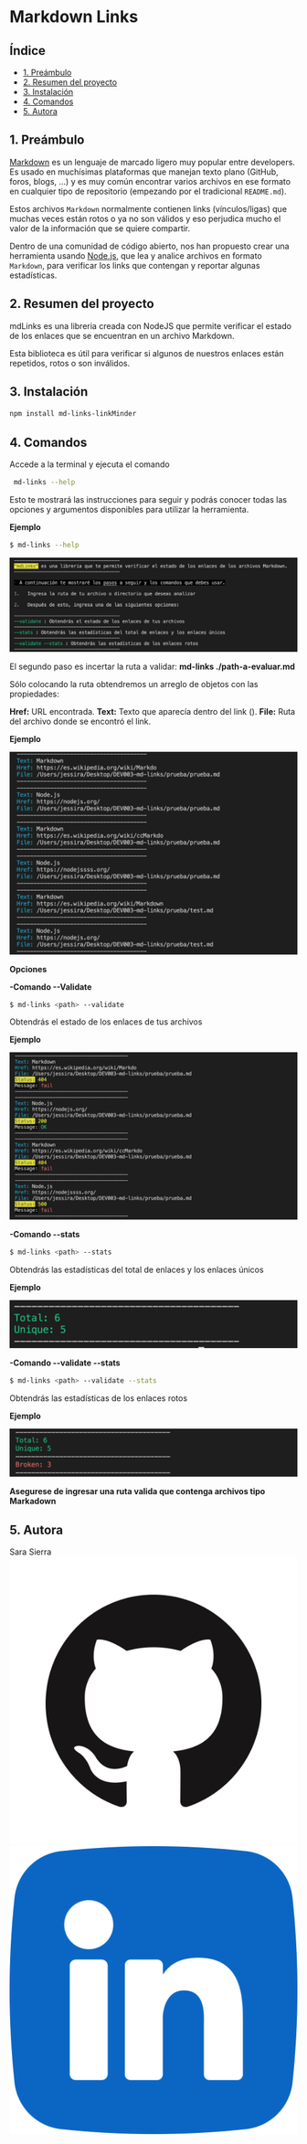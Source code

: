 # Markdown Links

## Índice

* [1. Preámbulo](#1-preámbulo)
* [2. Resumen del proyecto](#2-resumen-del-proyecto)
* [3. Instalación](#3-instalación)
* [4. Comandos](#4-comandos)
* [5. Autora](#5-autora)

## 1. Preámbulo

[Markdown](https://es.wikipedia.org/wiki/Markdown) es un lenguaje de marcado
ligero muy popular entre developers. Es usado en muchísimas plataformas que
manejan texto plano (GitHub, foros, blogs, ...) y es muy común
encontrar varios archivos en ese formato en cualquier tipo de repositorio
(empezando por el tradicional `README.md`).

Estos archivos `Markdown` normalmente contienen links (vínculos/ligas) que
muchas veces están rotos o ya no son válidos y eso perjudica mucho el valor de
la información que se quiere compartir.

Dentro de una comunidad de código abierto, nos han propuesto crear una
herramienta usando [Node.js](https://nodejs.org/), que lea y analice archivos
en formato `Markdown`, para verificar los links que contengan y reportar
algunas estadísticas.

## 2. Resumen del proyecto

mdLinks es una libreria creada con NodeJS que permite verificar el estado de los enlaces que se encuentran en un archivo Markdown.

Esta biblioteca es útil para verificar si algunos de nuestros enlaces están repetidos, rotos o son inválidos.

## 3. Instalación

```sh
npm install md-links-linkMinder
```

## 4. Comandos 

Accede a la terminal y ejecuta el comando
```sh
 md-links --help
 ```

 Esto te mostrará las instrucciones para seguir y podrás conocer todas las opciones y argumentos disponibles para utilizar la herramienta.

**Ejemplo**

```sh
$ md-links --help
```
![comando --help](imgReadme/help.png)


El segundo paso es incertar la ruta a validar: __md-links ./path-a-evaluar.md__

Sólo colocando la ruta obtendremos un arreglo de objetos con las propiedades:

__Href:__ URL encontrada.
__Text:__ Texto que aparecía dentro del link (<a>).
__File:__ Ruta del archivo donde se encontró el link.

**Ejemplo**

![path](imgReadme/soloPath.png)

**Opciones**

  **-Comando --Validate**
```sh
$ md-links <path> --validate
```
Obtendrás el estado de los enlaces de tus archivos

**Ejemplo**

![comando validate](imgReadme/validate.png)


  **-Comando --stats**
```sh
$ md-links <path> --stats
```
Obtendrás las estadísticas del total de enlaces y los enlaces únicos

**Ejemplo**

![comando stats](imgReadme/stats.png)


  **-Comando --validate --stats**
```sh
$ md-links <path> --validate --stats
```
Obtendrás las estadísticas de los enlaces rotos

**Ejemplo**

![comando stats](imgReadme/validate-stats.png)

__Asegurese de ingresar una ruta valida que contenga archivos tipo Markadown__


## 5. Autora

Sara Sierra
[![github](imgReadme/logoGithub.png)](https://github.com/SaraStefania)
[![linkedin](imgReadme/linkedin.png)](https://www.linkedin.com/in/sara-stefania-sierra-ramos/)


